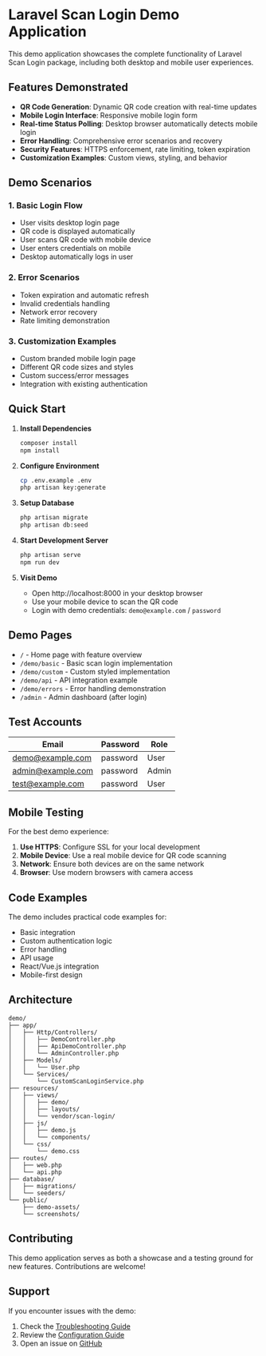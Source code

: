 # Laravel Scan Login Demo Application

This demo application showcases the complete functionality of Laravel Scan Login package, including both desktop and mobile user experiences.

## Features Demonstrated

- **QR Code Generation**: Dynamic QR code creation with real-time updates
- **Mobile Login Interface**: Responsive mobile login form
- **Real-time Status Polling**: Desktop browser automatically detects mobile login
- **Error Handling**: Comprehensive error scenarios and recovery
- **Security Features**: HTTPS enforcement, rate limiting, token expiration
- **Customization Examples**: Custom views, styling, and behavior

## Demo Scenarios

### 1. Basic Login Flow
- User visits desktop login page
- QR code is displayed automatically
- User scans QR code with mobile device
- User enters credentials on mobile
- Desktop automatically logs in user

### 2. Error Scenarios
- Token expiration and automatic refresh
- Invalid credentials handling
- Network error recovery
- Rate limiting demonstration

### 3. Customization Examples
- Custom branded mobile login page
- Different QR code sizes and styles
- Custom success/error messages
- Integration with existing authentication

## Quick Start

1. **Install Dependencies**
   ```bash
   composer install
   npm install
   ```

2. **Configure Environment**
   ```bash
   cp .env.example .env
   php artisan key:generate
   ```

3. **Setup Database**
   ```bash
   php artisan migrate
   php artisan db:seed
   ```

4. **Start Development Server**
   ```bash
   php artisan serve
   npm run dev
   ```

5. **Visit Demo**
   - Open http://localhost:8000 in your desktop browser
   - Use your mobile device to scan the QR code
   - Login with demo credentials: `demo@example.com` / `password`

## Demo Pages

- `/` - Home page with feature overview
- `/demo/basic` - Basic scan login implementation
- `/demo/custom` - Custom styled implementation
- `/demo/api` - API integration example
- `/demo/errors` - Error handling demonstration
- `/admin` - Admin dashboard (after login)

## Test Accounts

| Email | Password | Role |
|-------|----------|------|
| demo@example.com | password | User |
| admin@example.com | password | Admin |
| test@example.com | password | User |

## Mobile Testing

For the best demo experience:

1. **Use HTTPS**: Configure SSL for your local development
2. **Mobile Device**: Use a real mobile device for QR code scanning
3. **Network**: Ensure both devices are on the same network
4. **Browser**: Use modern browsers with camera access

## Code Examples

The demo includes practical code examples for:

- Basic integration
- Custom authentication logic
- Error handling
- API usage
- React/Vue.js integration
- Mobile-first design

## Architecture

```
demo/
├── app/
│   ├── Http/Controllers/
│   │   ├── DemoController.php
│   │   ├── ApiDemoController.php
│   │   └── AdminController.php
│   ├── Models/
│   │   └── User.php
│   └── Services/
│       └── CustomScanLoginService.php
├── resources/
│   ├── views/
│   │   ├── demo/
│   │   ├── layouts/
│   │   └── vendor/scan-login/
│   ├── js/
│   │   ├── demo.js
│   │   └── components/
│   └── css/
│       └── demo.css
├── routes/
│   ├── web.php
│   └── api.php
├── database/
│   ├── migrations/
│   └── seeders/
└── public/
    ├── demo-assets/
    └── screenshots/
```

## Contributing

This demo application serves as both a showcase and a testing ground for new features. Contributions are welcome!

## Support

If you encounter issues with the demo:

1. Check the [Troubleshooting Guide](../docs/troubleshooting.md)
2. Review the [Configuration Guide](../docs/configuration.md)
3. Open an issue on [GitHub](https://github.com/wuwx/laravel-scan-login/issues)